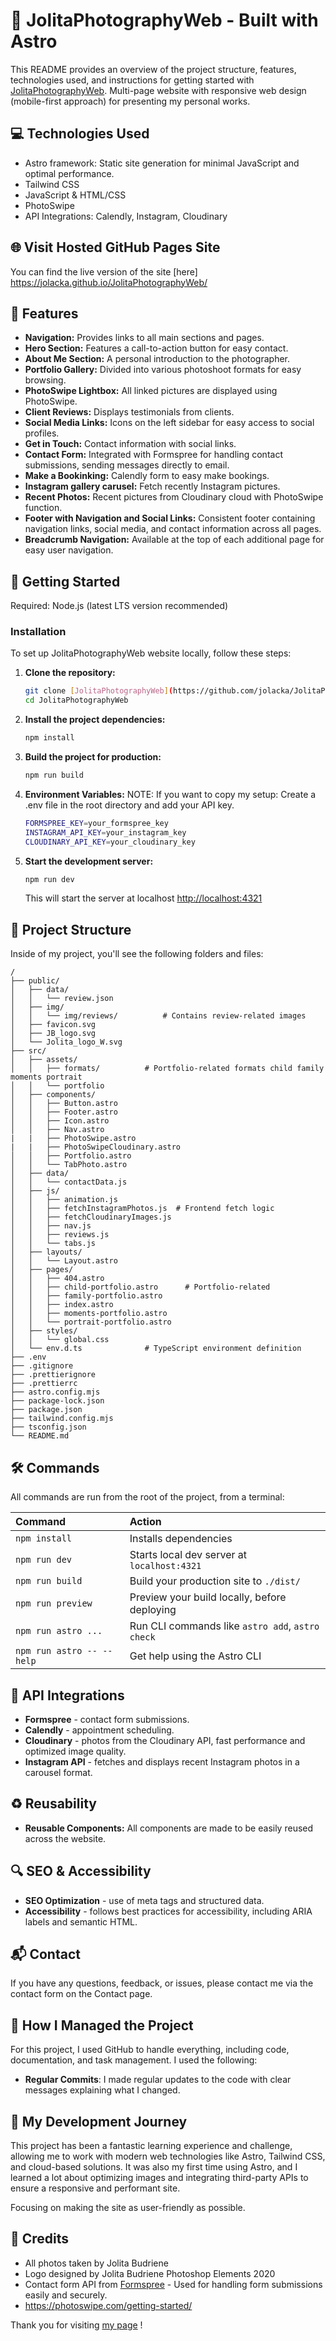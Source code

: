 # 📸 JolitaPhotographyWeb - Built with Astro

This README provides an overview of the project structure, features, technologies used, and instructions for getting started with [JolitaPhotographyWeb](https://jolacka.github.io/JolitaPhotographyWeb/). Multi-page website with responsive web design (mobile-first approach) for presenting my personal works.

## 💻 Technologies Used

- Astro framework: Static site generation for minimal JavaScript and optimal performance.
- Tailwind CSS
- JavaScript & HTML/CSS
- PhotoSwipe
- API Integrations: Calendly, Instagram, Cloudinary
  
## 🌐 Visit Hosted GitHub Pages Site

You can find the live version of the site [here] https://jolacka.github.io/JolitaPhotographyWeb/

## 🌟 Features

- **Navigation:** Provides links to all main sections and pages.
- **Hero Section:** Features a call-to-action button for easy contact.
- **About Me Section:** A personal introduction to the photographer.
- **Portfolio Gallery:** Divided into various photoshoot formats for easy browsing.
- **PhotoSwipe Lightbox:** All linked pictures are displayed using PhotoSwipe.
- **Client Reviews:** Displays testimonials from clients.
- **Social Media Links:** Icons on the left sidebar for easy access to social profiles.
- **Get in Touch:** Contact information with social links.
- **Contact Form:** Integrated with Formspree for handling contact submissions, sending messages directly to email.
- **Make a Bookinking:** Calendly form to easy make bookings.
- **Instagram gallery carusel:** Fetch recently Instagram pictures.
- **Recent Photos:** Recent pictures from Cloudinary cloud with PhotoSwipe function.
- **Footer with Navigation and Social Links:** Consistent footer containing navigation links, social media, and contact information across all pages.
- **Breadcrumb Navigation:** Available at the top of each additional page for easy user navigation.


## 🚀 Getting Started

Required: Node.js (latest LTS version recommended)

### Installation

To set up JolitaPhotographyWeb website locally, follow these steps:

1. **Clone the repository:**

   ```bash
   git clone [JolitaPhotographyWeb](https://github.com/jolacka/JolitaPhotographyWeb.git)
   cd JolitaPhotographyWeb

2. **Install the project dependencies:**

   ```bash
   npm install
   ```

3. **Build the project for production:**

   ```bash
   npm run build
   ```
   
4. **Environment Variables:** 
NOTE: If you want to copy my setup: Create a .env file in the root directory and add your API key.
   
   ```bash
   FORMSPREE_KEY=your_formspree_key
   INSTAGRAM_API_KEY=your_instagram_key
   CLOUDINARY_API_KEY=your_cloudinary_key
   ```

5. **Start the development server:**

   ```bash
   npm run dev
   ```

   This will start the server at localhost [http://localhost:4321](http://localhost:4321/JolitaPhotographyWeb/)

## 📁 Project Structure

Inside of my project, you'll see the following folders and files:

```textpadaryti veliau
/
├── public/
│   ├── data/
│   │   └── review.json
│   ├── img/
│   │   └── img/reviews/          # Contains review-related images
│   ├── favicon.svg
│   ├── JB_logo.svg
│   └── Jolita_logo_W.svg
├── src/
│   ├── assets/
│   │   ├── formats/          # Portfolio-related formats child family moments portrait
│   │   └── portfolio
│   ├── components/
│   │   ├── Button.astro
│   │   ├── Footer.astro
│   │   ├── Icon.astro
│   │   ├── Nav.astro
|   |   ├── PhotoSwipe.astro
|   |   ├── PhotoSwipeCloudinary.astro
│   │   ├── Portfolio.astro
│   │   └── TabPhoto.astro
│   ├── data/
│   │   └── contactData.js
│   ├── js/
│   │   ├── animation.js
│   │   ├── fetchInstagramPhotos.js  # Frontend fetch logic
│   │   ├── fetchCloudinaryImages.js
│   │   ├── nav.js
│   │   ├── reviews.js
│   │   └── tabs.js
│   ├── layouts/
│   │   └── Layout.astro
│   ├── pages/
│   │   ├── 404.astro
│   │   ├── child-portfolio.astro      # Portfolio-related
│   │   ├── family-portfolio.astro
│   │   ├── index.astro
│   │   ├── moments-portfolio.astro
│   │   └── portrait-portfolio.astro
│   ├── styles/
│   │   └── global.css
│   └── env.d.ts              # TypeScript environment definition
├── .env
├── .gitignore
├── .prettierignore
├── .prettierrc
├── astro.config.mjs
├── package-lock.json
├── package.json
├── tailwind.config.mjs
├── tsconfig.json
└── README.md

```
## 🛠️ Commands

All commands are run from the root of the project, from a terminal:

| Command                   | Action                                           |
| :------------------------ | :----------------------------------------------- |
| `npm install`             | Installs dependencies                            |
| `npm run dev`             | Starts local dev server at `localhost:4321`      |
| `npm run build`           | Build your production site to `./dist/`          |
| `npm run preview`         | Preview your build locally, before deploying     |
| `npm run astro ...`       | Run CLI commands like `astro add`, `astro check` |
| `npm run astro -- --help` | Get help using the Astro CLI                     |

## 🔌 API Integrations

- **Formspree** - contact form submissions.
- **Calendly** - appointment scheduling.
- **Cloudinary** - photos from the Cloudinary API, fast performance and optimized image quality.
- **Instagram API** - fetches and displays recent Instagram photos in a carousel format.

## ♻️ Reusability

- **Reusable Components:** All components are made to be easily reused across the website.

## 🔍 SEO & Accessibility

- **SEO Optimization** - use of meta tags and structured data.
- **Accessibility** - follows best practices for accessibility, including ARIA labels and semantic HTML.

## 📬 Contact

If you have any questions, feedback, or issues, please contact me via the contact form on the Contact page.

## 📝 How I Managed the Project

For this project, I used GitHub to handle everything, including code, documentation, and task management. I used the following:

- **Regular Commits**: I made regular updates to the code with clear messages explaining what I changed.
  
## 👀 My Development Journey

This project has been a fantastic learning experience and challenge, allowing me to work with modern web technologies like Astro, Tailwind CSS, and cloud-based solutions. It was also my first time using Astro, and I learned a lot about optimizing images and integrating third-party APIs to ensure a responsive and performant site.

Focusing on making the site as user-friendly as possible.

## 📌 Credits

- All photos taken by Jolita Budriene
- Logo designed by Jolita Budriene Photoshop Elements 2020
- Contact form API from [Formspree](https://formspree.io) - Used for handling form submissions easily and securely.
- https://photoswipe.com/getting-started/

Thank you for visiting [my page](https://jolacka.github.io/JolitaPhotographyWeb/) !
